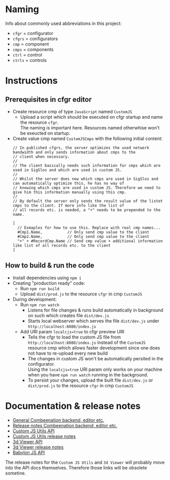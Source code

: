 # Naming

Info about commonly used abbreviations in this project:

- `cfgr` = configurator
- `cfgrs` = configurators
- `cmp` = component
- `cmps` = components
- `ctrl` = control
- `ctrls` = controls

# Instructions

## Prerequisites in cfgr editor

- Create resource cmp of type `JavaScript` named `CustomJS`
  - Upload a script which should be executed on cfgr startup and name the resource `cfgr`.  
    The naming is important here. Resources named otherwhise won't be exeucted on startup.
- Create value cmp named `CustomJSCmps` with the following initial content:
  ```
  // In published cfgrs, the server optimizes the used network bandwidth and only sends information about cmps to the
  // client when necessary.
  // 
  // The client basically needs such information for cmps which are used in SigSlos and which are used in custom JS.
  // 
  // Whilst the server does now which cmps are used in SigSlos and can automatically optimize this, he has no way of
  // knowing which cmps are used in custom JS. Therefore we need to give him this information manually using this cmp.
  // 
  // By default the server only sends the result value of the listet cmps to the client. If more info like the list of
  // all records etc. is needed, a "+" needs to be prepended to the name.
  
  [
    // Exmaples for how to use this. Replace with real cmp names...
    #Cmp1.Name,           // Only send cmp value to the client
    #Cmp2.Name,           // Only send cmp value to the client
    "+" + #RecordCmp.Name // Send cmp value + additional information like list of all records etc. to the client
  ]
  ```

## How to build & run the code

- Install dependencies using `npm i`
- Creating "production ready" code:
  - Run `npm run build`
  - Upload `dist/prod.js` to the resource `cfgr` in cmp `CustomJS`
- During development:
  - Run `npm run watch`  
    - Listens for file changes & runs build automatically in background on such which creates file `dist/dev.js`
    - Starts local webserver which serves the file `dist/dev.js` under `http://localhost:8080/index.js`
  - Add URI param `localcjs=true` to cfgr preview URI
    - Tells the cfgr to load the custom JS file from `http://localhost:8080/index.js` instead of the `CustomJS` resource cmp which allows faster development since one does not have to re-upload every new build
    - The changes in custom JS won't be automatically persited in the configurator.  
      Using the `localcjs=true` URI param only works on your machine  when you have `npm run watch` running in the background.
    - To persist your changes, upload the built file `dist/dev.js` or `dist/prod.js` to the resource `cfgr` in cmp `CustomJS`

# Documentation & release notes

- [General Combeenation backend, editor etc.](https://docs.combeenation.com/)
- [Release notes Combeenation backend, editor etc.](https://docs.combeenation.com/releases.htm)
- [Custom JS Utils API](https://docs.combeenation.com/custom-js-utils)
- [Custom JS Utils release notes](https://docs.combeenation.com/cjs-utils/release-notes/releases.htm)
- [3d Viewer API](https://docs.combeenation.com/3d-viewer)
- [3d Viewer release notes](https://docs.combeenation.com/3dviewer/release-notes/releases.htm)
- [Babylon JS API](https://doc.babylonjs.com/)

The release notes for the `Custom JS Utils` and `3d Viewer` will probably move into the API docs themselves. Therefore those links will be obsolete sometine.
